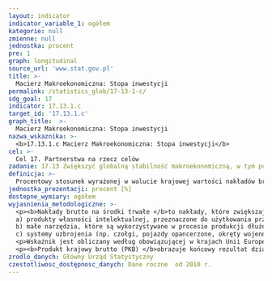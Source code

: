 ```yaml
---
layout: indicator
indicator_variable_1: ogółem
kategorie: null
zmienne: null
jednostka: procent
pre: 1
graph: longitudinal
source_url: 'www.stat.gov.pl'
title: >-
  Macierz Makroekonomiczna: Stopa inwestycji
permalink: /statistics_glob/17-13-1-c/
sdg_goal: 17
indicator: 17.13.1.c
target_id: '17.13.1.c'
graph_title:  >-
  Macierz Makroekonomiczna: Stopa inwestycji
nazwa_wskaznika: >-
  <b>17.13.1.c Macierz Makroekonomiczna: Stopa inwestycji</b>
cel: >-
  Cel 17. Partnerstwa na rzecz celów
zadanie: 17.13 Zwiększyć globalną stabilność makroekonomiczną, w tym poprzez koordynację i spójność polityk
definicja: >-
  Procentowy stosunek wyrażonej w walucie krajowej wartości nakładów brutto na środki trwałe do produktu krajowego brutto.
jednostka_prezentacji: procent [%]
dostepne_wymiary: ogółem
wyjasnienia_metodologiczne: >-
  <p><b>Nakłady brutto na środki trwałe </b>to nakłady, które zwiększają wartość majątku trwałego (budynków i budowli, maszyn, urządzeń technicznych i narzędzi, środków transportu i innych środków trwałych), bez nakładów będących pierwszym wyposażeniem inwestycji oraz odsetek od kredytów i pożyczek inwestycyjnych za okres realizacji inwestycji. W tym również nakłady na: </br>
  a) produkty własności intelektualnej, przeznaczone do użytkowania przez okres dłuższy niż jeden rok – w szczególności nakłady na prace badawczo-rozwojowe oraz na oprogramowanie komputerowe (zakupione lub wytworzone na własne potrzeby)  </br>
  b) małe narzędzia, które są wykorzystywane w procesie produkcji dłużej niż jeden rok – bez względu na ich wartość  </br>
  c) systemy uzbrojenia (np. czołgi, pojazdy opancerzone, okręty wojenne, łodzie podwodne).</p>
  <p>Wskaźnik jest obliczany według obowiązującej w krajach Unii Europejskiej metodologii ESA 2010 (European System of National and Regional Accounts), wprowadzonej rozporządzeniem Parlamentu Europejskiego i Rady (UE) nr 549/2013 z 21 maja 2013 r., która zastąpiła wcześniejszą metodologię ESA 1995. Dane prezentowane w systemie Strateg zostały przeliczone wstecz z uwzględnieniem dokonanych zmian metodologicznych. Jedna z kluczowych zmian wprowadzonych przez ESA 2010 dotyczyła rejestrowania w nakładach brutto na środki trwałe (a nie, jak poprzednio, w zużyciu pośrednim) nakładów na prace badawczo-rozwojowe i wydatków na małe narzędzia – we wszystkich sektorach instytucjonalnych, a także nakładów na systemy uzbrojenia – w sektorze instytucji rządowych i samorządowych.</p>
  <p><b>Produkt krajowy brutto (PKB) </b>obrazuje końcowy rezultat działalności wszystkich podmiotów gospodarki narodowej (jednostek będących rezydentami) w danym roku. Szczegółową definicję i metodologię obliczania PKB określa rozporządzenie Parlamentu Europejskiego i Rady (UE) nr 549/2013 z dnia 21 maja 2013 r. w sprawie europejskiego systemu rachunków narodowych i regionalnych w Unii Europejskiej (ESA 2010).</p>
zrodlo_danych: Główny Urząd Statystyczny
czestotliwosc_dostępnosc_danych: Dane roczne  od 2010 r.
---
```

